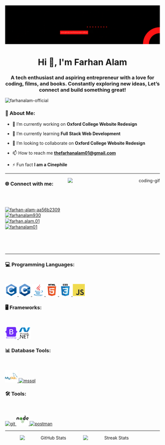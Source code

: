 ![logo](https://github.com/FarhanAlam-Official/FarhanAlam-Official/blob/main/Github-Banner-Gif.gif)

<h1 align="center">Hi 👋, I'm Farhan Alam</h1>
<h3 align="center">
    A tech enthusiast and aspiring entrepreneur with a love for coding, films, and books. Constantly exploring new ideas, Let’s connect and build something great!
</h3>

<p align="left"> 
    <img src="https://komarev.com/ghpvc/?username=farhanalam-official&label=Profile%20views&color=0e75b6&style=flat" alt="farhanalam-official" /> 
</p>

<h3>🔧 About Me:</h3>

- 🔭 I’m currently working on **Oxford College Website Redesign**

- 🌱 I’m currently learning **Full Stack Web Development**

- 👯 I’m looking to collaborate on **Oxford College Website Redesign**

- 📫 How to reach me **thefarhanalam01@gmail.com**

- ⚡ Fun fact **I am a Cinephile**

---
<div align="right">
    <img align="right" src="https://user-images.githubusercontent.com/55389276/140866485-8fb1c876-9a8f-4d6a-98dc-08c4981eaf70.gif" alt="coding-gif" width="300" height="200" />
</div>


<h3>🌐 Connect with me:</h3>
<br>
<br>
<p align="left">
    <a href="https://linkedin.com/in/farhan-alam-aa56b2309" target="blank">
        <img align="center" src="https://raw.githubusercontent.com/rahuldkjain/github-profile-readme-generator/master/src/images/icons/Social/linked-in-alt.svg" alt="farhan-alam-aa56b2309" height="30" width="40" />
    </a>
    <a href="https://fb.com/farhanalam930" target="blank">
        <img align="center" src="https://raw.githubusercontent.com/rahuldkjain/github-profile-readme-generator/master/src/images/icons/Social/facebook.svg" alt="farhanalam930" height="30" width="40" />
    </a>
    <a href="https://instagram.com/farhan.alam.01" target="blank">
        <img align="center" src="https://raw.githubusercontent.com/rahuldkjain/github-profile-readme-generator/master/src/images/icons/Social/instagram.svg" alt="farhan.alam.01" height="30" width="40" />
    </a>
    <a href="https://www.leetcode.com/farhanalam01" target="blank">
        <img align="center" src="https://raw.githubusercontent.com/rahuldkjain/github-profile-readme-generator/master/src/images/icons/Social/leet-code.svg" alt="farhanalam01" height="30" width="40" />
    </a>
</p>
<br>
<br>
<br>

---

<h3>💻 Programming Languages:</h3>
<br>
<p align="left">
    <a href="https://www.cprogramming.com/" target="_blank" rel="noreferrer">
        <img src="https://raw.githubusercontent.com/devicons/devicon/master/icons/c/c-original.svg" alt="c" width="40" height="40"/>
    </a>
    <a href="https://www.w3schools.com/cpp/" target="_blank" rel="noreferrer">
        <img src="https://raw.githubusercontent.com/devicons/devicon/master/icons/cplusplus/cplusplus-original.svg" alt="cplusplus" width="40" height="40"/>
    </a>
    <a href="https://www.java.com" target="_blank" rel="noreferrer">
        <img src="https://raw.githubusercontent.com/devicons/devicon/master/icons/java/java-original.svg" alt="java" width="40" height="40"/>
    </a>
    <a href="https://www.w3.org/html/" target="_blank" rel="noreferrer">
        <img src="https://raw.githubusercontent.com/devicons/devicon/master/icons/html5/html5-original-wordmark.svg" alt="html5" width="40" height="40"/>
    </a>
    <a href="https://www.w3schools.com/css/" target="_blank" rel="noreferrer">
        <img src="https://raw.githubusercontent.com/devicons/devicon/master/icons/css3/css3-original-wordmark.svg" alt="css3" width="40" height="40"/>
    </a>
    <a href="https://developer.mozilla.org/en-US/docs/Web/JavaScript" target="_blank" rel="noreferrer">
        <img src="https://raw.githubusercontent.com/devicons/devicon/master/icons/javascript/javascript-original.svg" alt="javascript" width="40" height="40"/>
    </a>
</p>

<h3>🖥️ Frameworks:</h3>
<br>
<p align="left">
    <a href="https://getbootstrap.com" target="_blank" rel="noreferrer">
        <img src="https://raw.githubusercontent.com/devicons/devicon/master/icons/bootstrap/bootstrap-plain-wordmark.svg" alt="bootstrap" width="40" height="40"/>
    </a>
    <a href="https://dotnet.microsoft.com/" target="_blank" rel="noreferrer">
        <img src="https://raw.githubusercontent.com/devicons/devicon/master/icons/dot-net/dot-net-original-wordmark.svg" alt="dotnet" width="40" height="40"/>
    </a>
</p>

<h3>📊 Database Tools:</h3>
<br>
<p align="left">
    <a href="https://www.mysql.com/" target="_blank" rel="noreferrer">
        <img src="https://raw.githubusercontent.com/devicons/devicon/master/icons/mysql/mysql-original-wordmark.svg" alt="mysql" width="40" height="40"/>
    </a>
    <a href="https://www.microsoft.com/en-us/sql-server" target="_blank" rel="noreferrer">
        <img src="https://www.svgrepo.com/show/303229/microsoft-sql-server-logo.svg" alt="mssql" width="40" height="40"/>
    </a>
</p>

<h3>🛠️ Tools:</h3>
<br>
<p align="left">
    <a href="https://git-scm.com/" target="_blank" rel="noreferrer">
        <img src="https://www.vectorlogo.zone/logos/git-scm/git-scm-icon.svg" alt="git" width="40" height="40"/>
    </a>
    <a href="https://nodejs.org" target="_blank" rel="noreferrer">
        <img src="https://raw.githubusercontent.com/devicons/devicon/master/icons/nodejs/nodejs-original-wordmark.svg" alt="nodejs" width="40" height="40"/>
    </a>
    <a href="https://postman.com" target="_blank" rel="noreferrer">
        <img src="https://www.vectorlogo.zone/logos/getpostman/getpostman-icon.svg" alt="postman" width="40" height="40"/>
    </a>
</p>

---


<div align="center">
    <img style="display: inline-block; height: 200px; width: 40%;" src="https://github-readme-stats.vercel.app/api?username=farhanalam-official&show_icons=true&locale=en" alt="GitHub Stats" />
    <img style="display: inline-block; height: 200px; width: 40%;" src="https://github-readme-streak-stats.herokuapp.com/?user=farhanalam-official" alt="Streak Stats" />
</div>

